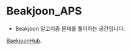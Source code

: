 # Beakjoon_APS

* Beakjoon 알고리즘 문제를 풀이하는 공간입니다.




[BaekjoonHub](https://github.com/BaekjoonHub/BaekjoonHub).
